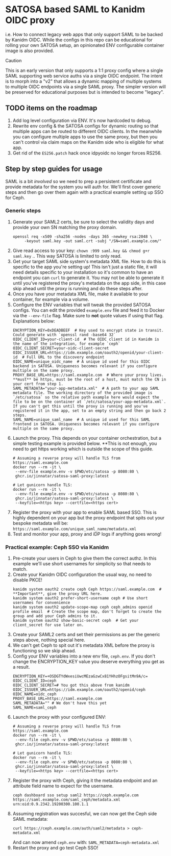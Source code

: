 # SATOSA based SAML to Kanidm OIDC proxy

i.e. How to connect legacy web apps that only support SAML to be backed by Kanidm OIDC. While the configs in this repo can be educational for rolling your own SATOSA setup, an opinionated ENV configurable container image is also provided.

> [!CAUTION]
> This is an early version that only supports a 1:1 proxy config where a single SAML supporting web service auths via a single OIDC endpoint.
> The intent is to morph into a "v2" that allows a dynamic mapping of multiple systems to multiple OIDC endpoints via a single SAML proxy. The simpler version will be preserved for educational purposes but is intended to become "legacy".

## TODO items on the roadmap
1. Add log level configuration via ENV. It's now hardcoded to debug.
2. Rewrite env config & the SATOSA configs for dynamic routing so that multiple apps can be routed to different OIDC clients. In the meanwhile you can configure multiple apps to use the same proxy, but then you can't control via claim maps on the Kanidm side who is eligible for what app.
3. Get rid of the `ES256.patch` hack once idpyoidc no longer forces RS256.

## Step by step guides for usage

SAML is a bit *involved* so we need to prep a persistent certificate and provide metadata for the system you will auth for. We'll first cover generic steps and then go over them again with a practical example setting up SSO for Ceph.

### Generic steps
1. Generate your SAML2 certs, be sure to select the validity days and provide your own SN matching the proxy domain.
   ```shell
   openssl req -x509 -sha256 -nodes -days 365 -newkey rsa:2048 \
        -keyout saml.key -out saml.crt -subj "/SN=saml.example.com/"
   ```
1. Give read access to your key: `chown :999 saml.key && chmod g+r saml.key` .. This way SATOSA is limited to only read.
1. Get your target SAML side system's metadata XML file. How to do this is specific to the app you're setting up! This isn't just a static file, it will need details specific to your installation so it's common to have an endpoint you can `curl` to generate it. You may not be able to generate it until you've registered the proxy's metadata on the app side, in this case skip ahead until the proxy is running and do these steps after.
1. Once you have your metadata XML file, make it available to your container, for example via a volume.
2. Configure the ENV variables that will tweak the provided SATOSA configs. You can edit the provided `example.env` file and feed it to Docker via the `--env-file` flag. Make sure to **not** quote values if using that flag. Explanations below:
   ```shell
   ENCRYPTION_KEY=0xDEADBEEF  # Key used to encrypt state in transit. Could generate with `openssl rand -base64 32`  
   OIDC_CLIENT_ID=your-client-id  # The OIDC client id in Kanidm is the name of the integration, for example `ceph`  
   OIDC_CLIENT_SECRET=your-oidc-client-secret  
   OIDC_ISSUER_URL=https://idm.example.com/oauth2/openid/your-client-id  # Full URL to the discovery endpoint  
   OIDC_NAME=unique_oidc_name  # A unique id used for this OIDC backend in SATOSA. Uniqueness becomes relevant if you configure multiple on the same proxy.  
   PROXY_BASE_URL=https://saml.example.com  # Where your proxy lives. **must** be https, must be the root of a host, must match the CN in your cert from step 1.  
   SAML_METADATA="your-app-metadata.xml"  # A path to your app SAML metadata file. The working directory of the provided image is `/etc/satosa` so the relative path example here would expect the file to be on the container at `/etc/satosa/your-app-metadata.xml`. If you can't get this until the proxy is running and you've registered it in the app, set to an empty string and then go back 2 steps.  
   SAML_NAME=unique_saml_name  # A unique id used for this SAML frontend in SATOSA. Uniqueness becomes relevant if you configure multiple on the same proxy.
   ```
3. Launch the proxy. This depends on your container orchestration, but a simple testing example is provided below. **This is not enough, you need to get https working which is outside the scope of this guide.
   ```shell
   # Assuming a reverse proxy will handle TLS from https://saml.example.com
   docker run --rm -it \
    --env-file example.env -v $PWD/etc/satosa -p 8080:80 \
    ghcr.io/jinnatar/satosa-saml-proxy:latest

   # Let gunicorn handle TLS:
   docker run --rm -it \
    --env-file example.env -v $PWD/etc/satosa -p 8080:80 \
    ghcr.io/jinnatar/satosa-saml-proxy:latest \
    --keyfile=<https key> --certfile=<https cert>
   ```
4. Register the proxy with your app to enable SAML based SSO. This is highly dependent on your app but the proxy endpoint that spits out your bespoke metadata will be: `https://saml.example.com/unique_saml_name/metadata.xml`
5. Test and monitor your app, proxy and iDP logs if anything goes wrong!

### Practical example: Ceph SSO via Kanidm
1. Pre-create your users in Ceph to give them the correct authz. In this example we'll use short usernames for simplicity so that needs to match.
1. Create your Kanidm OIDC configuration the usual way, no need to disable PKCE!
   ```
   kanidm system oauth2 create ceph Ceph https://saml.example.com  # **Important**, give the proxy URL here.
   kanidm system oauth2 prefer-short-username ceph # Use short usernames for convenience
   kanidm system oauth2 update-scope-map ceph ceph_admins openid profile email  # Create the scope map, don't forget to create the group and add your Ceph admins to it.
   kanidm system oauth2 show-basic-secret ceph  # Get your client_secret for use later on.
   ```
1. Create your SAML2 certs and set their permissions as per the generic steps above, nothing special here.
1. We can't get Ceph to spit out it's metadata XML before the proxy is functioning so we skip ahead.
1. Config your ENV variables into a new env file, `ceph.env`. If you don't change the ENCRYPTION_KEY value you deserve everything you get as a result.
   ```shell
   ENCRYPTION_KEY=+OSDGTYdWxesiUwcMEzaGzwCx81YHhzOFgsitMn9A/c=
   OIDC_CLIENT_ID=ceph
   OIDC_CLIENT_SECRET=# You got this above from kanidm
   OIDC_ISSUER_URL=https://idm.example.com/oauth2/openid/ceph
   OIDC_NAME=oidc_ceph
   PROXY_BASE_URL=https://saml.example.com
   SAML_METADATA="" # We don't have this yet
   SAML_NAME=saml_ceph
   ```
1. Launch the proxy with your configured ENV:
   ```shell
   # Assuming a reverse proxy will handle TLS from https://saml.example.com
   docker run --rm -it \
    --env-file ceph.env -v $PWD/etc/satosa -p 8080:80 \
    ghcr.io/jinnatar/satosa-saml-proxy:latest

   # Let gunicorn handle TLS:
   docker run --rm -it \
    --env-file ceph.env -v $PWD/etc/satosa -p 8080:80 \
    ghcr.io/jinnatar/satosa-saml-proxy:latest \
    --keyfile=<https key> --certfile=<https cert>
   ```
1. Register the proxy with Ceph, giving it the metadata endpoint and an attribute field name to expect for the username.
   ```shell
   ceph dashboard sso setup saml2 https://ceph.example.com https://saml.example.com/saml_ceph/metadata.xml urn:oid:0.9.2342.19200300.100.1.1
   ```
1. Assuming registration was succesful, we can now get the Ceph side SAML metadata:
   ```shell
   curl https://ceph.example.com/auth/saml2/metadata > ceph-metadata.xml
   ```
   And can now amend `ceph.env` with: `SAML_METADATA=ceph-metadata.xml`
1. Restart the proxy and go test Ceph SSO!
